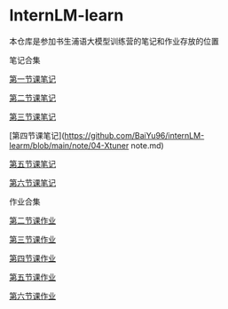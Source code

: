 # InternLM-learn

本仓库是参加书生浦语大模型训练营的笔记和作业存放的位置

笔记合集

[第一节课笔记](https://blog.csdn.net/zhh763984017/article/details/135491600)

[第二节课笔记](https://github.com/BaiYu96/internLM-learm/blob/main/note/02-书生大模型Demo体验.md)

[第三节课笔记](https://github.com/BaiYu96/internLM-learm/blob/main/note/03-Langchain%2BInternLM.md)

[第四节课笔记](https://github.com/BaiYu96/internLM-learm/blob/main/note/04-Xtuner note.md)

[第五节课笔记](https://github.com/BaiYu96/internLM-learm/blob/main/note/05-LMDeploy大模型部署.md)

[第六节课笔记](https://github.com/BaiYu96/internLM-learm/blob/main/note/06-OpenCompass.md)

作业合集

[第二节课作业](https://github.com/BaiYu96/internLM-learm/blob/main/homework/lesson-2.md)

[第三节课作业](https://github.com/BaiYu96/internLM-learm/blob/main/homework/lesson-3.md)

[第四节课作业](https://github.com/BaiYu96/internLM-learm/blob/main/homework/lesson-4.md)

[第五节课作业](https://github.com/BaiYu96/internLM-learm/blob/main/homework/lesson-5.md)

[第六节课作业](https://github.com/BaiYu96/internLM-learm/blob/main/homework/lesson-6.md)
